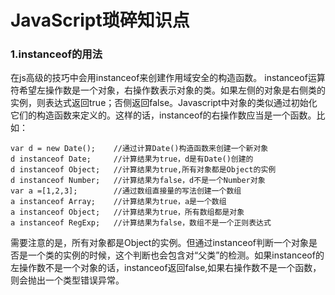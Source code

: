 # JavaScript琐碎知识点

### 1.instanceof的用法

在js高级的技巧中会用instanceof来创建作用域安全的构造函数。
instanceof运算符希望左操作数是一个对象，右操作数表示对象的类。如果左侧的对象是右侧类的实例，则表达式返回true；否侧返回false。Javascript中对象的类似通过初始化它们的构造函数来定义的。这样的话，instanceof的右操作数应当是一个函数。比如：

```
var d = new Date();    //通过计算Date()构造函数来创建一个新对象
d instanceof Date;     //计算结果为true，d是有Date()创建的
d instanceof Object;   //计算结果为true,所有对象都是Object的实例
d instanceof Number;   //计算结果为false，d不是一个Number对象
var a =[1,2,3];        //通过数组直接量的写法创建一个数组
a instanceof Array;    //计算结果为true，a是一个数组
a instanceof Object;   //计算结果为true，所有数组都是对象
a instanceof RegExp;   //计算结果为false，数组不是一个正则表达式
```

需要注意的是，所有对象都是Object的实例。但通过instanceof判断一个对象是否是一个类的实例的时候，这个判断也会包含对“父类”的检测。如果instanceof的左操作数不是一个对象的话，instanceof返回false,如果右操作数不是一个函数，则会抛出一个类型错误异常。

